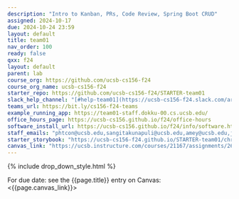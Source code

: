 ```yaml
---
description: "Intro to Kanban, PRs, Code Review, Spring Boot CRUD"
assigned: 2024-10-17
due: 2024-10-24 23:59
layout: default
title: team01
nav_order: 100
ready: false
qxx: f24
layout: default
parent: lab
course_org: https://github.com/ucsb-cs156-f24
course_org_name: ucsb-cs156-f24
starter_repo: https://github.com/ucsb-cs156-f24/STARTER-team01
slack_help_channel: "[#help-team01](https://ucsb-cs156-f24.slack.com/archives/C07RZATTF1V)" 
teams_url: https://bit.ly/cs156-f24-teams
example_running_app: https://team01-staff.dokku-00.cs.ucsb.edu/
office_hours_page: https://ucsb-cs156.github.io/f24/office-hours
software_install_url: https://ucsb-cs156.github.io/f24/info/software.html
staff_emails: "phtcon@ucsb.edu,sangitakunapuli@ucsb.edu,amey@ucsb.edu,jenilrajeshkumar@ucsb.edu,djensen@ucsb.edu,gracefeng@ucsb.edu,hongrui_su@ucsb.edu"
starter_storybook: "https://ucsb-cs156-f24.github.io/STARTER-team01/chromatic"
canvas_link: "https://ucsb.instructure.com/courses/21167/assignments/262246"
---
```


<style>
  tt {white-space: pre; font-size: 80%;}
  code {white-space: pre}
  pre {white-space: pre}
</style>

{% include drop_down_style.html %}

For due date: see the {{page.title}} entry on Canvas: <{{page.canvas_link}}>
